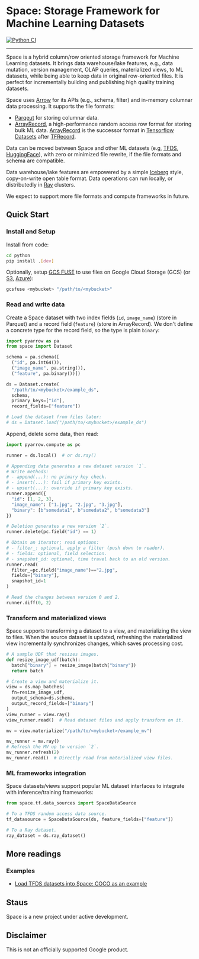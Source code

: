 # Space: Storage Framework for Machine Learning Datasets

[![Python CI](https://github.com/google/space/actions/workflows/python-ci.yml/badge.svg?branch=main)](https://github.com/google/space/actions/workflows/python-ci.yml)

<hr/>

Space is a hybrid column/row oriented storage framework for Machine Learning datasets. It brings data warehouse/lake features, e.g., data mutation, version management, OLAP queries, materialized views, to ML datasets, while being able to keep data in original row-oriented files. It is perfect for incrementally building and publishing high quality training datasets.

Space uses [Arrow](https://arrow.apache.org/docs/python/index.html) for its APIs (e.g., schema, filter) and in-memory columnar data processing. It supports the file formats:

- [Parqeut](https://parquet.apache.org/) for storing columnar data.
- [ArrayRecord](https://github.com/google/array_record), a high-performance random access row format for storing bulk ML data. [ArrayRecord](https://www.tensorflow.org/datasets/tfless_tfds) is the successor format in [Tensorflow Datasets](https://www.tensorflow.org/datasets) after [TFRecord](https://www.tensorflow.org/tutorials/load_data/tfrecord).

Data can be moved between Space and other ML datasets (e.g, [TFDS](https://www.tensorflow.org/datasets), [HuggingFace](https://huggingface.co/docs/datasets/index)), with zero or minimized file rewrite, if the file formats and schema are compatible.

Data warehouse/lake features are empowered by a simple [Iceberg](https://iceberg.apache.org/) style, copy-on-write open table format. Data operations can run locally, or distributedly in [Ray](https://docs.ray.io/en/latest/index.html) clusters.

We expect to support more file formats and compute frameworks in future.

## Quick Start

### Install and Setup

Install from code:
```bash
cd python
pip install .[dev]
```

Optionally, setup [GCS FUSE](https://cloud.google.com/storage/docs/gcs-fuse) to use files on Google Cloud Storage (GCS) (or [S3](https://github.com/s3fs-fuse/s3fs-fuse), [Azure](https://github.com/Azure/azure-storage-fuse)):

```bash
gcsfuse <mybucket> "/path/to/<mybucket>"
```

### Read and write data

Create a Space dataset with two index fields (`id`, `image_name`) (store in Parquet) and a record field (`feature`) (store in ArrayRecord). We don't define a concrete type for the record field, so the type is plain `binary`:

```py
import pyarrow as pa
from space import Dataset

schema = pa.schema([
  ("id", pa.int64()),
  ("image_name", pa.string()),
  ("feature", pa.binary())])

ds = Dataset.create(
  "/path/to/<mybucket>/example_ds",
  schema,
  primary_keys=["id"],
  record_fields=["feature"])

# Load the dataset from files later:
# ds = Dataset.load("/path/to/<mybucket>/example_ds")
```

Append, delete some data, then read:
```py
import pyarrow.compute as pc

runner = ds.local()  # or ds.ray()

# Appending data generates a new dataset version `1`.
# Write methods:
# - append(...): no primary key check.
# - insert(...): fail if primary key exists.
# - upsert(...): override if primary key exists.
runner.append({
  "id": [1, 2, 3],
  "image_name": ["1.jpg", "2.jpg", "3.jpg"],
  "binary": [b"somedata1", b"somedata2", b"somedata3"]
})

# Deletion generates a new version `2`.
runner.delete(pc.field("id") == 1)

# Obtain an iterator; read options:
# - filter_: optional, apply a filter (push down to reader).
# - fields: optional, field selection.
# - snapshot_id: optional, time travel back to an old version.
runner.read(
  filter_=pc.field("image_name")=="2.jpg",
  fields=["binary"],
  snapshot_id=1
)

# Read the changes between version 0 and 2.
runner.diff(0, 2)
```

### Transform and materialized views

Space supports transforming a dataset to a view, and materializing the view to files. When the source dataset is updated, refreshing the materialized view incrementally synchronizes changes, which saves processing cost.

```py
# A sample UDF that resizes images.
def resize_image_udf(batch):
  batch["binary"] = resize_image(batch["binary"])
  return batch

# Create a view and materialize it.
view = ds.map_batches(
  fn=resize_image_udf,
  output_schema=ds.schema,
  output_record_fields=["binary"]
)
view_runner = view.ray()
view_runner.read()  # Read dataset files and apply transform on it.

mv = view.materialize("/path/to/<mybucket>/example_mv")

mv_runner = mv.ray()
# Refresh the MV up to version `2`.
mv_runner.refresh(2)
mv_runner.read()  # Directly read from materialized view files.
```

### ML frameworks integration

Space datasets/views support popular ML dataset interfaces to integrate with inference/training frameworks:

```py
from space.tf.data_sources import SpaceDataSource

# To a TFDS random access data source.
tf_datasource = SpaceDataSource(ds, feature_fields=["feature"])

# To a Ray dataset.
ray_dataset = ds.ray_dataset()
```

## More readings

### Examples
- [Load TFDS datasets into Space: COCO as an example](notebooks/tfds_coco_tutorial.ipynb)

## Staus
Space is a new project under active development.

## Disclaimer
This is not an officially supported Google product.
